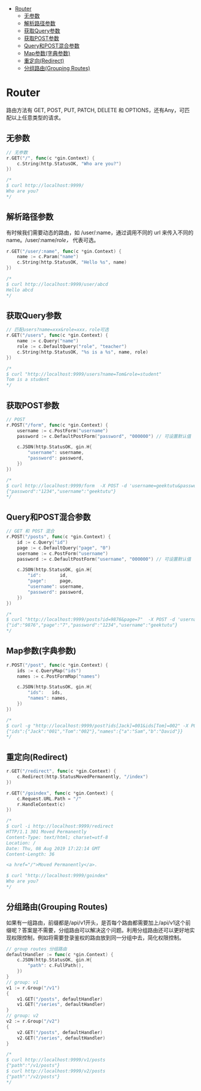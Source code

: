 - [Router](#router)
	- [无参数](#无参数)
	- [解析路径参数](#解析路径参数)
	- [获取Query参数](#获取query参数)
	- [获取POST参数](#获取post参数)
	- [Query和POST混合参数](#query和post混合参数)
	- [Map参数(字典参数)](#map参数字典参数)
	- [重定向(Redirect)](#重定向redirect)
	- [分组路由(Grouping Routes)](#分组路由grouping-routes)




# Router

路由方法有 GET, POST, PUT, PATCH, DELETE 和 OPTIONS，还有Any，可匹配以上任意类型的请求。

## 无参数

```go
// 无参数
r.GET("/", func(c *gin.Context) {
	c.String(http.StatusOK, "Who are you?")
})

/*
$ curl http://localhost:9999/
Who are you?
*/
```

## 解析路径参数

有时候我们需要动态的路由，如 /user/:name，通过调用不同的 url 来传入不同的 name。/user/:name/*role，* 代表可选。

```go
r.GET("/user/:name", func(c *gin.Context) {
	name := c.Param("name")
	c.String(http.StatusOK, "Hello %s", name)
})

/*
$ curl http://localhost:9999/user/abcd
Hello abcd
*/
```


## 获取Query参数

```go
// 匹配users?name=xxx&role=xxx，role可选
r.GET("/users", func(c *gin.Context) {
	name := c.Query("name")
	role := c.DefaultQuery("role", "teacher")
	c.String(http.StatusOK, "%s is a %s", name, role)
})

/*
$ curl "http://localhost:9999/users?name=Tom&role=student"
Tom is a student
*/
```

## 获取POST参数

```go
// POST
r.POST("/form", func(c *gin.Context) {
	username := c.PostForm("username")
	password := c.DefaultPostForm("password", "000000") // 可设置默认值

	c.JSON(http.StatusOK, gin.H{
		"username": username,
		"password": password,
	})
})

/*
$ curl http://localhost:9999/form  -X POST -d 'username=geektutu&password=1234'
{"password":"1234","username":"geektutu"}
*/
```

## Query和POST混合参数

```go
// GET 和 POST 混合
r.POST("/posts", func(c *gin.Context) {
	id := c.Query("id")
	page := c.DefaultQuery("page", "0")
	username := c.PostForm("username")
	password := c.DefaultPostForm("username", "000000") // 可设置默认值

	c.JSON(http.StatusOK, gin.H{
		"id":       id,
		"page":     page,
		"username": username,
		"password": password,
	})
})

/*
$ curl "http://localhost:9999/posts?id=9876&page=7"  -X POST -d 'username=geektutu&password=1234'
{"id":"9876","page":"7","password":"1234","username":"geektutu"}
*/
```

## Map参数(字典参数)

```go
r.POST("/post", func(c *gin.Context) {
	ids := c.QueryMap("ids")
	names := c.PostFormMap("names")

	c.JSON(http.StatusOK, gin.H{
		"ids":   ids,
		"names": names,
	})
})

/*
$ curl -g "http://localhost:9999/post?ids[Jack]=001&ids[Tom]=002" -X POST -d 'names[a]=Sam&names[b]=David'
{"ids":{"Jack":"001","Tom":"002"},"names":{"a":"Sam","b":"David"}}
*/
```

## 重定向(Redirect)

```go
r.GET("/redirect", func(c *gin.Context) {
    c.Redirect(http.StatusMovedPermanently, "/index")
})

r.GET("/goindex", func(c *gin.Context) {
	c.Request.URL.Path = "/"
	r.HandleContext(c)
})

/*
$ curl -i http://localhost:9999/redirect
HTTP/1.1 301 Moved Permanently
Content-Type: text/html; charset=utf-8
Location: /
Date: Thu, 08 Aug 2019 17:22:14 GMT
Content-Length: 36

<a href="/">Moved Permanently</a>.

$ curl "http://localhost:9999/goindex"
Who are you?
*/
```

## 分组路由(Grouping Routes)

如果有一组路由，前缀都是/api/v1开头，是否每个路由都需要加上/api/v1这个前缀呢？答案是不需要，分组路由可以解决这个问题。利用分组路由还可以更好地实现权限控制，例如将需要登录鉴权的路由放到同一分组中去，简化权限控制。

```go
// group routes 分组路由
defaultHandler := func(c *gin.Context) {
	c.JSON(http.StatusOK, gin.H{
		"path": c.FullPath(),
	})
}
// group: v1
v1 := r.Group("/v1")
{
	v1.GET("/posts", defaultHandler)
	v1.GET("/series", defaultHandler)
}
// group: v2
v2 := r.Group("/v2")
{
	v2.GET("/posts", defaultHandler)
	v2.GET("/series", defaultHandler)
}

/*
$ curl http://localhost:9999/v1/posts
{"path":"/v1/posts"}
$ curl http://localhost:9999/v2/posts
{"path":"/v2/posts"}
*/
```
